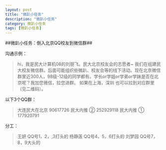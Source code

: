 ```yaml
---
layout: post  
title: "微趴小任务"  
description: "微趴小任务"  
category: 微趴小任务
tags: [微趴小任务]  
---
```



##微趴小任务：倒入北京QQ校友到微信群##

沟通示例：

>hi，我是民大计算机08的刘朋飞。民大北京校友会的志愿者~ 
我们在组建民大校友微信群。后面可能组织些微趴、校友会等的线下活动。现在北京微信群里近300人，98级-12级的同学都有。学长or学姐or学弟or学妹是否在北京呢？我加您微信，拉您进群。
如果在上海，深圳 也可以拉到对应群里（见二维码）。


以下3个QQ群：

>大连民大在北京 90617726
>民大内推 ② 252929118
>民大内推 ① 177920791

分工：

>王妍     QQ号1，2，,3打头的
>杨静莲   QQ号4，5，6打头的
>刘梦园   QQ号7，8，9大头的
